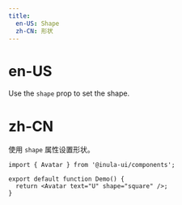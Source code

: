```yaml
---
title:
  en-US: Shape
  zh-CN: 形状
---
```


# en-US

Use the `shape` prop to set the shape.

# zh-CN

使用 `shape` 属性设置形状。

```tsx
import { Avatar } from '@inula-ui/components';

export default function Demo() {
  return <Avatar text="U" shape="square" />;
}
```
